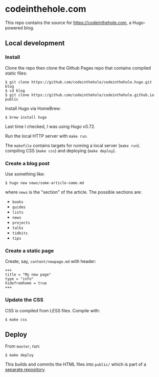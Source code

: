 # codeinthehole.com

This repo contains the source for https://codeinthehole.com, a Hugo-powered blog.

## Local development

### Install

Clone the repo then clone the Github Pages repo that contains compiled static files:

    $ git clone https://github.com/codeinthehole/codeinthehole.hugo.git blog
    $ cd blog
    $ git clone https://github.com/codeinthehole/codeinthehole.github.io public

Install Hugo via HomeBrew:

    $ brew install hugo

Last time I checked, I was using Hugo v0.72.

Run the local HTTP server with `make run`.

The `makefile` contains targets for running a local server (`make run`).
compiling CSS (`make css`) and deploying (`make deploy`).

### Create a blog post

Use something like:

    $ hugo new news/some-article-name.md

where `news` is the "section" of the article. The possible sections are:

- `books`
- `guides`
- `lists`
- `news`
- `projects`
- `talks`
- `tidbits`
- `tips`

### Create a static page

Create, say, `content/newpage.md` with header:

```
+++ 
title = "My new page"
type = "info"
hidefromhome = true
+++
```

### Update the CSS

CSS is compiled from LESS files. Compile with:

    $ make css

## Deploy

From `master`, run:

    $ make deploy

This builds and commits the HTML files into `public/` which is part of a
[separate repository](https://github.com/codeinthehole/codeinthehole.github.io).
